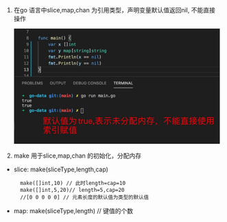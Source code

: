 1. 在go 语言中slice,map,chan 为引用类型，声明变量默认值返回nil, 不能直接操作

   ![image](../assets/make-1.jpg)

2. make 用于slice,map,chan 的初始化，分配内存

+ slice: make(sliceType,length,cap)

        make([]int,10) // 此时length=cap=10
        make([]int,5,20)// length=5,cap=20
        //[0 0 0 0 0] // 元素长度的默认值为类型的默认值

+ map: make(sliceType,length) // 键值的个数